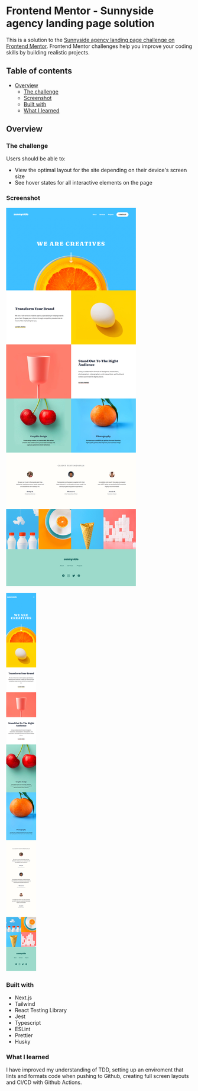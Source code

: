 # Frontend Mentor - Sunnyside agency landing page solution

This is a solution to the [Sunnyside agency landing page challenge on Frontend Mentor](https://www.frontendmentor.io/challenges/sunnyside-agency-landing-page-7yVs3B6ef). Frontend Mentor challenges help you improve your coding skills by building realistic projects.

## Table of contents

- [Overview](#overview)
  - [The challenge](#the-challenge)
  - [Screenshot](#screenshot)
  - [Built with](#built-with)
  - [What I learned](#what-i-learned)


## Overview

### The challenge

Users should be able to:

- View the optimal layout for the site depending on their device's screen size
- See hover states for all interactive elements on the page

### Screenshot

![](./results/desktop.png)


![](./results/mobile.png)



### Built with

- Next.js
- Tailwind
- React Testing Library
- Jest
- Typescript
- ESLint
- Prettier
- Husky


### What I learned

I have improved my understanding of TDD, setting up an enviroment that lints and formats code when pushing to Github, creating full screen layouts and CI/CD with Github Actions.